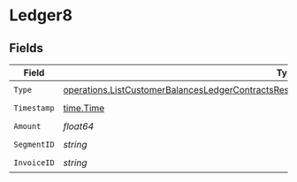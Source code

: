 # Ledger8


## Fields

| Field                                                                                                                                                                                                          | Type                                                                                                                                                                                                           | Required                                                                                                                                                                                                       | Description                                                                                                                                                                                                    |
| -------------------------------------------------------------------------------------------------------------------------------------------------------------------------------------------------------------- | -------------------------------------------------------------------------------------------------------------------------------------------------------------------------------------------------------------- | -------------------------------------------------------------------------------------------------------------------------------------------------------------------------------------------------------------- | -------------------------------------------------------------------------------------------------------------------------------------------------------------------------------------------------------------- |
| `Type`                                                                                                                                                                                                         | [operations.ListCustomerBalancesLedgerContractsResponse200ApplicationJSONResponseBodyData1Type](../../models/operations/listcustomerbalancesledgercontractsresponse200applicationjsonresponsebodydata1type.md) | :heavy_check_mark:                                                                                                                                                                                             | N/A                                                                                                                                                                                                            |
| `Timestamp`                                                                                                                                                                                                    | [time.Time](https://pkg.go.dev/time#Time)                                                                                                                                                                      | :heavy_check_mark:                                                                                                                                                                                             | N/A                                                                                                                                                                                                            |
| `Amount`                                                                                                                                                                                                       | *float64*                                                                                                                                                                                                      | :heavy_check_mark:                                                                                                                                                                                             | N/A                                                                                                                                                                                                            |
| `SegmentID`                                                                                                                                                                                                    | *string*                                                                                                                                                                                                       | :heavy_check_mark:                                                                                                                                                                                             | N/A                                                                                                                                                                                                            |
| `InvoiceID`                                                                                                                                                                                                    | *string*                                                                                                                                                                                                       | :heavy_check_mark:                                                                                                                                                                                             | N/A                                                                                                                                                                                                            |